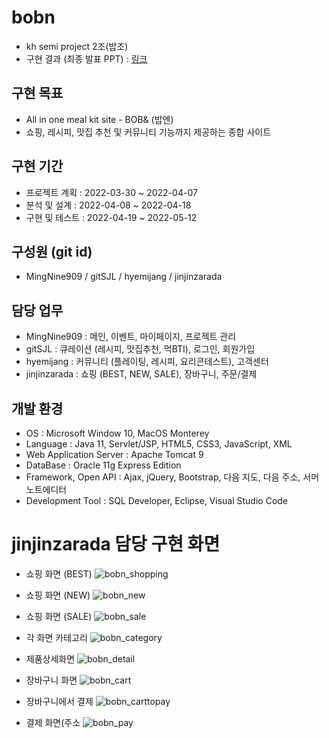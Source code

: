 # bobn
* kh semi project 2조(밥조)
* 구현 결과 (최종 발표 PPT) : [링크](https://drive.google.com/file/d/13Sx7vD2jpVSlgK1EhZEIV3CpE8b2gr4r/view?usp=sharing)

## 구현 목표
* All in one meal kit site - BOB& (밥엔)
* 쇼핑, 레시피, 맛집 추천 및 커뮤니티 기능까지 제공하는 종합 사이트

## 구현 기간
* 프로젝트 계획 : 2022-03-30 ~ 2022-04-07
* 분석 및 설계 : 2022-04-08 ~ 2022-04-18
* 구현 및 테스트 : 2022-04-19 ~ 2022-05-12

## 구성원 (git id)
* MingNine909 / gitSJL / hyemijang / jinjinzarada

## 담당 업무
* MingNine909 : 메인, 이벤트, 마이페이지, 프로젝트 관리
* gitSJL : 큐레이션 (레시피, 맛집추천, 먹BTI), 로그인, 회원가입
* hyemijang : 커뮤니티 (플레이팅, 레시피, 요리콘테스트), 고객센터
* jinjinzarada : 쇼핑 (BEST, NEW, SALE), 장바구니, 주문/결제

## 개발 환경
* OS :	Microsoft Window 10, MacOS Monterey
* Language : Java 11, Servlet/JSP, HTML5, CSS3, JavaScript, XML
* Web Application Server : Apache Tomcat 9
* DataBase : Oracle 11g Express Edition
* Framework, Open API : Ajax, jQuery, Bootstrap, 다음 지도, 다음 주소, 서머노트에디터
* Development Tool : SQL Developer, Eclipse, Visual Studio Code

# jinjinzarada 담당 구현 화면
* 쇼핑 화면 (BEST)
![bobn_shopping](https://user-images.githubusercontent.com/97798479/185380770-e2bb997f-6041-47b3-8b79-f84297cc942e.gif)

* 쇼핑 화면 (NEW)
![bobn_new](https://user-images.githubusercontent.com/97798479/185381281-8d553eb9-681e-471b-a9fd-d7e4eecf50cb.gif)

* 쇼핑 화면 (SALE)
![bobn_sale](https://user-images.githubusercontent.com/97798479/185381513-d9be3595-1883-4a96-9962-03d048962674.gif)

* 각 화면 카테고리 
![bobn_category](https://user-images.githubusercontent.com/97798479/185382408-5b1efaac-90f0-434f-af9b-22ba6915432b.gif)

* 제품상세화면
![bobn_detail](https://user-images.githubusercontent.com/97798479/185382938-a8a317f0-8a39-45f1-936a-b6e75efe6cdf.gif)

* 장바구니 화면
![bobn_cart](https://user-images.githubusercontent.com/97798479/185383600-3df4778b-3464-476f-ada7-01831e3b22c9.gif)

* 장바구니에서 결제
![bobn_carttopay](https://user-images.githubusercontent.com/97798479/185383898-3d113d9a-5f22-4b44-ad56-7d8687690293.gif)

* 결제 화면(주소 
![bobn_pay](https://user-images.githubusercontent.com/97798479/185385087-2e9fcf3a-5c4b-4de9-91cf-6d6f1a702358.gif)
